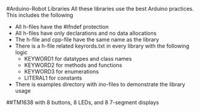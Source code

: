 #Arduino-Robot Libraries
All these libraries use the best Arduino practices.  This includes the following
 * All h-files have the #ifndef protection
 * All h-files have only declarations and no data allocations
 * The h-file and cpp-file have the same name as the library
 * There is a h-file related keyrords.txt in every library with the following logic
    * KEYWORD1 for datatypes and class names
    * KEYWORD2 for methods and functions
    * KEYWORD3 for enumerations
    * LITERAL1 for constants
 * There is examples directory with ino-files to demonstrate the library usage
  
##TM1638 with 8 buttons, 8 LEDs, and 8 7-segment displays  
